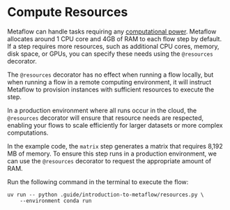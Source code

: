 # Compute Resources

Metaflow can handle tasks requiring any [computational power](https://docs.metaflow.org/scaling/remote-tasks/requesting-resources). Metaflow allocates around 1 CPU core and 4GB of RAM to each flow step by default. If a step requires more resources, such as additional CPU cores, memory, disk space, or GPUs, you can specify these needs using the `@resources` decorator. 

The `@resources` decorator has no effect when running a flow locally, but when running a flow in a remote computing environment, it will instruct Metaflow to provision instances with sufficient resources to execute the step.

In a production environment where all runs occur in the cloud, the `@resources` decorator will ensure that resource needs are respected, enabling your flows to scale efficiently for larger datasets or more complex computations. 

In the example code, the `matrix` step generates a matrix that requires 8,192 MB of memory. To ensure this step runs in a production environment, we can use the `@resources` decorator to request the appropriate amount of RAM.

Run the following command in the terminal to execute the flow:

```shell
uv run -- python .guide/introduction-to-metaflow/resources.py \
    --environment conda run
```